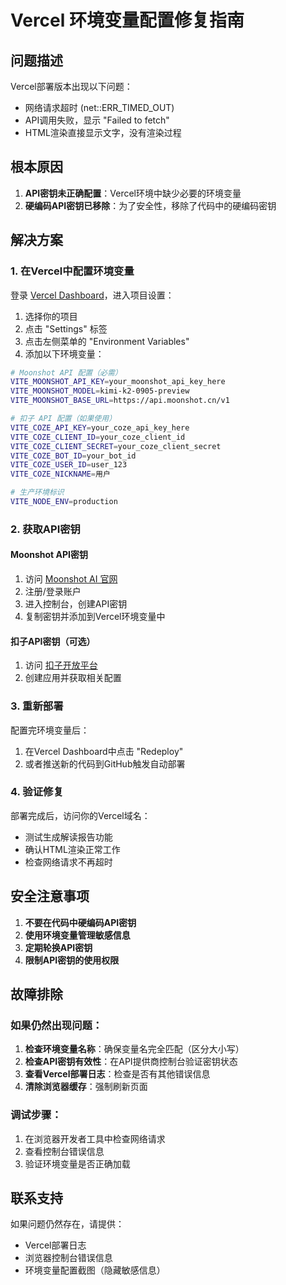 # Vercel 环境变量配置修复指南

## 问题描述
Vercel部署版本出现以下问题：
- 网络请求超时 (net::ERR_TIMED_OUT)
- API调用失败，显示 "Failed to fetch"
- HTML渲染直接显示文字，没有渲染过程

## 根本原因
1. **API密钥未正确配置**：Vercel环境中缺少必要的环境变量
2. **硬编码API密钥已移除**：为了安全性，移除了代码中的硬编码密钥

## 解决方案

### 1. 在Vercel中配置环境变量

登录 [Vercel Dashboard](https://vercel.com/dashboard)，进入项目设置：

1. 选择你的项目
2. 点击 "Settings" 标签
3. 点击左侧菜单的 "Environment Variables"
4. 添加以下环境变量：

```bash
# Moonshot API 配置（必需）
VITE_MOONSHOT_API_KEY=your_moonshot_api_key_here
VITE_MOONSHOT_MODEL=kimi-k2-0905-preview
VITE_MOONSHOT_BASE_URL=https://api.moonshot.cn/v1

# 扣子 API 配置（如果使用）
VITE_COZE_API_KEY=your_coze_api_key_here
VITE_COZE_CLIENT_ID=your_coze_client_id
VITE_COZE_CLIENT_SECRET=your_coze_client_secret
VITE_COZE_BOT_ID=your_bot_id
VITE_COZE_USER_ID=user_123
VITE_COZE_NICKNAME=用户

# 生产环境标识
VITE_NODE_ENV=production
```

### 2. 获取API密钥

#### Moonshot API密钥
1. 访问 [Moonshot AI 官网](https://platform.moonshot.cn/)
2. 注册/登录账户
3. 进入控制台，创建API密钥
4. 复制密钥并添加到Vercel环境变量中

#### 扣子API密钥（可选）
1. 访问 [扣子开放平台](https://www.coze.cn/)
2. 创建应用并获取相关配置

### 3. 重新部署

配置完环境变量后：
1. 在Vercel Dashboard中点击 "Redeploy"
2. 或者推送新的代码到GitHub触发自动部署

### 4. 验证修复

部署完成后，访问你的Vercel域名：
- 测试生成解读报告功能
- 确认HTML渲染正常工作
- 检查网络请求不再超时

## 安全注意事项

1. **不要在代码中硬编码API密钥**
2. **使用环境变量管理敏感信息**
3. **定期轮换API密钥**
4. **限制API密钥的使用权限**

## 故障排除

### 如果仍然出现问题：

1. **检查环境变量名称**：确保变量名完全匹配（区分大小写）
2. **检查API密钥有效性**：在API提供商控制台验证密钥状态
3. **查看Vercel部署日志**：检查是否有其他错误信息
4. **清除浏览器缓存**：强制刷新页面

### 调试步骤：

1. 在浏览器开发者工具中检查网络请求
2. 查看控制台错误信息
3. 验证环境变量是否正确加载

## 联系支持

如果问题仍然存在，请提供：
- Vercel部署日志
- 浏览器控制台错误信息
- 环境变量配置截图（隐藏敏感信息）